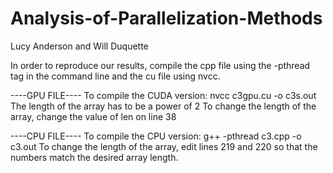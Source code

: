 # Analysis-of-Parallelization-Methods


Lucy Anderson and Will Duquette

In order to reproduce our results, compile the cpp file using the -pthread tag in the command line and the cu file using nvcc.

----GPU FILE---- 
To compile the CUDA version: nvcc c3gpu.cu -o c3s.out
The length of the array has to be a power of 2
To change the length of the array, change the value of len on line 38

----CPU FILE----
To compile the CPU version: g++ -pthread  c3.cpp -o c3.out
To change the length of the array, edit lines 219 and 220 so that the numbers match the desired array length. 
